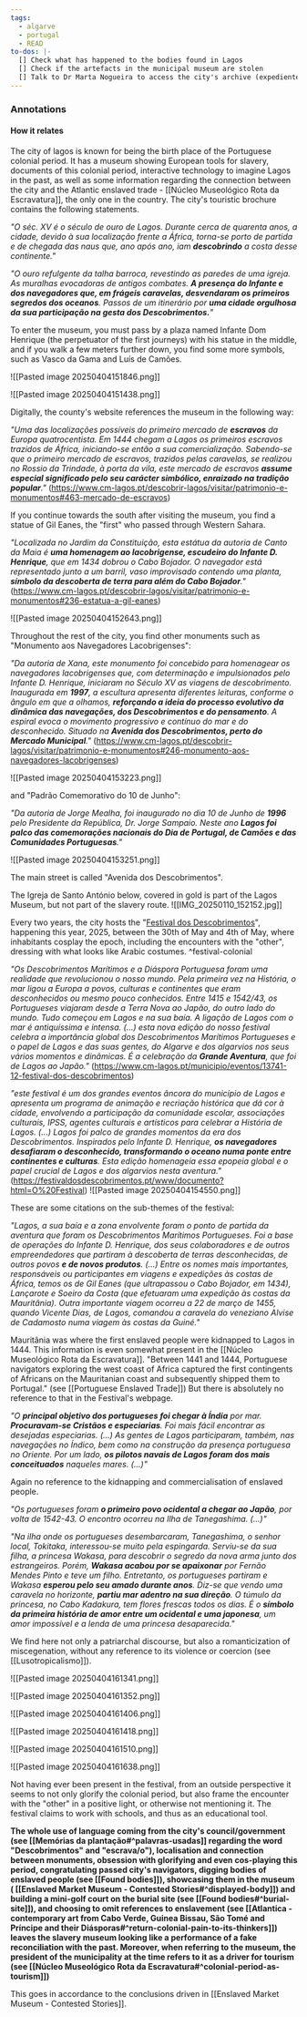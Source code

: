 ```yaml
---
tags:
  - algarve
  - portugal
  - READ
to-dos: |-
  [] Check what has happened to the bodies found in Lagos  
  [] Check if the artefacts in the municipal museum are stolen
  [] Talk to Dr Marta Nogueira to access the city's archive (expediente.geral@cm-lagos.pt | 282780900
---
```

### Annotations

#### How it relates

The city of lagos is known for being the birth place of the Portuguese colonial period. It has a museum showing European tools for slavery, documents of this colonial period, interactive technology to imagine Lagos in the past, as well as some information regarding the connection between the city and the Atlantic enslaved trade - [[Núcleo Museológico Rota da Escravatura]], the only one in the country. The city's touristic brochure contains the following statements.

*"O séc. XV é o século de ouro de Lagos. Durante cerca de quarenta anos, a cidade, devido à sua localização frente a África, torna-se porto de partida e de chegada das naus que, ano após ano, iam **descobrindo** a costa desse continente."*

*"O ouro refulgente da talha barroca, revestindo as paredes de uma igreja. As muralhas evocadoras de antigos combates. **A presença do Infante e dos navegadores que, em frágeis caravelas, desvendaram os primeiros segredos dos oceanos**. Passos de um itinerário por **uma cidade orgulhosa da sua participação na gesta dos Descobrimentos.**"*

To enter the museum, you must pass by a plaza named Infante Dom Henrique (the perpetuator of the first journeys) with his statue in the middle, and if you walk a few meters further down, you find some more symbols, such as Vasco da Gama and Luís de Camões.

![[Pasted image 20250404151846.png]]

![[Pasted image 20250404151438.png]]

Digitally, the county's website references the museum in the following way:

*"Uma das localizações possíveis do primeiro mercado de **escravos** da Europa quatrocentista. Em 1444 chegam a Lagos os primeiros escravos trazidos de África, iniciando-se então a sua comercialização.
Sabendo-se que o primeiro mercado de escravos, trazidos pelas caravelas, se realizou no Rossio da Trindade, à porta da vila, este mercado de escravos **assume especial significado pelo seu carácter simbólico, enraizado na tradição popular**."*
(https://www.cm-lagos.pt/descobrir-lagos/visitar/patrimonio-e-monumentos#463-mercado-de-escravos)

If you continue towards the south after visiting the museum, you find a statue of Gil Eanes, the "first" who passed through Western Sahara.

*"Localizada no Jardim da Constituição, esta estátua da autoria de Canto da Maia é **uma homenagem ao lacobrigense, escudeiro do Infante D. Henrique**, que em 1434 dobrou o Cabo Bojador.
O navegador está representado junto a um barril, vaso improvisado contendo uma planta, **símbolo da descoberta de terra para além do Cabo Bojador**."*
(https://www.cm-lagos.pt/descobrir-lagos/visitar/patrimonio-e-monumentos#236-estatua-a-gil-eanes)

![[Pasted image 20250404152643.png]]

Throughout the rest of the city, you find other monuments such as "Monumento aos Navegadores Lacobrigenses":

*"Da autoria de Xana, este monumento foi concebido para homenagear os navegadores lacobrigenses que, com determinação e impulsionados pelo Infante D. Henrique, iniciaram no Século XV as viagens de descobrimento.
Inaugurada em **1997**, a escultura apresenta diferentes leituras, conforme o ângulo em que a olhamos, **reforçando a ideia do processo evolutivo da dinâmica das navegações, dos Descobrimentos e do pensamento**. A espiral evoca o movimento progressivo e contínuo do mar e do desconhecido.
Situado na **Avenida dos Descobrimentos, perto do Mercado Municipal**."*
(https://www.cm-lagos.pt/descobrir-lagos/visitar/patrimonio-e-monumentos#246-monumento-aos-navegadores-lacobrigenses)

![[Pasted image 20250404153223.png]]

and "Padrão Comemorativo do 10 de Junho":

*"Da autoria de Jorge Mealha, foi inaugurado no dia 10 de Junho de **1996** pelo Presidente da República, Dr. Jorge Sampaio. Neste ano **Lagos foi palco das comemorações nacionais do Dia de Portugal, de Camões e das Comunidades Portuguesas**."*

![[Pasted image 20250404153251.png]]

The main street is called "Avenida dos Descobrimentos".

The Igreja de Santo António below, covered in gold is part of the Lagos Museum, but not part of the slavery route.
 ![[IMG_20250110_152152.jpg]]
 
Every two years, the city hosts the "[Festival dos Descobrimentos](https://festivaldosdescobrimentos.pt/www/)", happening this year, 2025, between the 30th of May and 4th of May, where inhabitants cosplay the epoch, including the encounters with the "other", dressing with what looks like Arabic costumes. ^festival-colonial

*"Os Descobrimentos Marítimos e a Diáspora Portuguesa foram uma realidade que revolucionou o nosso mundo. Pela primeira vez na História, o mar ligou a Europa a povos, culturas e continentes que eram desconhecidos ou mesmo pouco conhecidos. Entre 1415 e 1542/43, os Portugueses viajaram desde a Terra Nova ao Japão, do outro lado do mundo. Tudo começou em Lagos e na sua baía. A ligação de Lagos com o mar é antiquíssima e intensa. (...) esta nova edição do nosso festival celebra a importância global dos Descobrimentos Marítimos Portugueses e o papel de Lagos e das suas gentes, do Algarve e dos algarvios nos seus vários momentos e dinâmicas. É a celebração da **Grande Aventura**, que foi de Lagos ao Japão."*
(https://www.cm-lagos.pt/municipio/eventos/13741-12-festival-dos-descobrimentos)

*"este festival é um dos grandes eventos âncora do município de Lagos e apresenta um programa de animação e recriação histórica que dá cor à cidade, envolvendo a participação da comunidade escolar, associações culturais, IPSS, agentes culturais e artísticos para celebrar a História de Lagos. (...)
Lagos foi palco de grandes momentos da era dos Descobrimentos. Inspirados pelo Infante D. Henrique, **os navegadores desafiaram o desconhecido, transformando o oceano numa ponte entre continentes e culturas**. Esta edição homenageia essa epopeia global e o papel crucial de Lagos e dos algarvios nesta aventura."*
(https://festivaldosdescobrimentos.pt/www/documento?html=O%20Festival)
 ![[Pasted image 20250404154550.png]]
 
These are some citations on the sub-themes of the festival:

*"Lagos, a sua baía e a zona envolvente foram o ponto de partida da aventura que foram os Descobrimentos Marítimos Portugueses. Foi a base de operações do Infante D. Henrique, dos seus colaboradores e de outros empreendedores que partiram à descoberta de terras desconhecidas, de outros povos **e de novos produtos**. (...) Entre os nomes mais importantes, responsáveis ou participantes em viagens e expedições às costas de África, temos os de Gil Eanes (que ultrapassou o Cabo Bojador, em 1434), Lançarote e Soeiro da Costa (que efetuaram uma expedição às costas da Mauritânia). Outra importante viagem ocorreu a 22 de março de 1455, quando Vicente Dias, de Lagos, comandou a caravela do veneziano Alvise de Cadamosto numa viagem às costas da Guiné."*

Mauritânia was where the first enslaved people were kidnapped to Lagos in 1444. This information is even somewhat present in the [[Núcleo Museológico Rota da Escravatura]]. "Between 1441 and 1444, Portuguese navigators exploring the west coast of Africa captured the first contingents of Africans on the Mauritanian coast and subsequently shipped them to Portugal." (see [[Portuguese Enslaved Trade]]) But there is absolutely no reference to that in the Festival's webpage.

*"O **principal objetivo dos portugueses foi chegar à Índia** por mar. **Procuravam-se Cristãos e especiarias**. Foi mais fácil encontrar as desejadas especiarias. (...) As gentes de Lagos participaram, também, nas navegações no Índico, bem como na construção da presença portuguesa no Oriente. Por um lado, **os pilotos navais de Lagos foram dos mais conceituados** naqueles mares. (...)"*

Again no reference to the kidnapping and commercialisation of enslaved people.

*"Os portugueses foram **o primeiro povo ocidental a chegar ao Japão**, por volta de 1542-43. O encontro ocorreu na Ilha de Tanegashima. (...)"*

*"Na ilha onde os portugueses desembarcaram, Tanegashima, o senhor local, Tokitaka, interessou-se muito pela espingarda. Serviu-se da sua filha, a princesa Wakasa, para descobrir o segredo da nova arma junto dos estrangeiros. Porém, **Wakasa acabou por se apaixonar** por Fernão Mendes Pinto e teve um filho. Entretanto, os portugueses partiram e Wakasa **esperou pelo seu amado durante anos**. Diz-se que vendo uma caravela no horizonte, **partiu mar adentro na sua direção**. O túmulo da princesa, no Cabo Kadakura, tem flores frescas todos os dias. É o **símbolo da primeira história de amor entre um ocidental e uma japonesa**, um amor impossível e a lenda de uma princesa desaparecida."*

We find here not only a patriarchal discourse, but also a romanticization of miscegenation, without any reference to its violence or coercion (see [[Lusotropicalismo]]). 

![[Pasted image 20250404161341.png]]

![[Pasted image 20250404161352.png]]

![[Pasted image 20250404161406.png]]

![[Pasted image 20250404161418.png]]

![[Pasted image 20250404161510.png]]

![[Pasted image 20250404161638.png]]

 Not having ever been present in the festival, from an outside perspective it seems to not only glorify the colonial period, but also frame the encounter with the "other" in a positive light, or otherwise not mentioning it. The festival claims to work with schools, and thus as an educational tool.
 
 **The whole use of language coming from the city's council/government (see [[Memórias da plantação#^palavras-usadas]] regarding the word "Descobrimentos" and "escrava/o"), localisation and connection between monuments, obsession with glorifying and even cos-playing this period, congratulating passed city's navigators, digging bodies of enslaved people (see [[Found bodies]]), showcasing them in the museum ( [[Enslaved Market Museum - Contested Stories#^displayed-body]]) and building a mini-golf court on the burial site (see [[Found bodies#^burial-site]]), and choosing to omit references to enslavement (see [[Atlantica - contemporary art from Cabo Verde, Guinea Bissau, São Tomé and Príncipe and their Diásporas#^return-colonial-pain-to-its-thinkers]])  leaves the slavery museum looking like a performance of a fake reconciliation with the past. Moreover, when referring to the museum, the president of the municipality at the time refers to it as a driver for tourism (see [[Núcleo Museológico Rota da Escravatura#^colonial-period-as-tourism]])** 

This goes in accordance to the conclusions driven in [[Enslaved Market Museum - Contested Stories]].